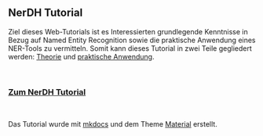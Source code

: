 ## **NerDH Tutorial** 

Ziel dieses Web-Tutorials ist es Interessierten grundlegende Kenntnisse in Bezug auf Named Entity Recognition sowie die praktische Anwendung eines NER-Tools zu vermitteln. Somit kann dieses Tutorial in zwei Teile gegliedert werden: [Theorie](https://easyh.github.io/NerDH/#1-was-ist-named-entity-recognition-ner) und [praktische Anwendung](https://easyh.github.io/NerDH/tut/).

<br>

### **[Zum NerDH Tutorial](https://easyh.github.io/NerDH/)**

<br>

Das Tutorial wurde mit [mkdocs](https://www.mkdocs.org/) und dem Theme [Material](https://squidfunk.github.io/mkdocs-material/) erstellt.
